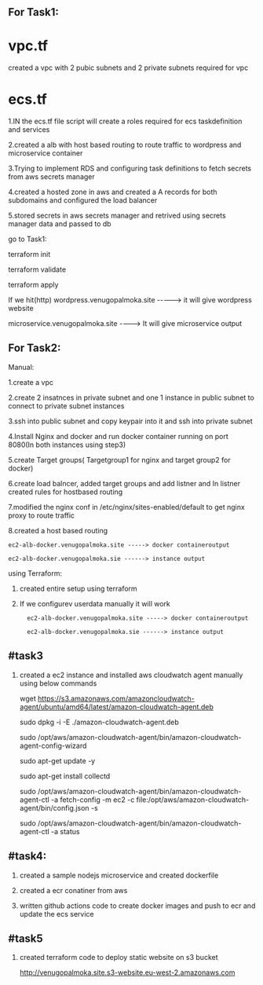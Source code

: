 #
For Task1:
----------
vpc.tf
=========
created a vpc with 2 pubic subnets and 2 private subnets required for vpc

ecs.tf 
========

1.IN the ecs.tf file script will create a roles required for ecs taskdefinition and services

2.created a alb with host based routing to route traffic to wordpress and microservice container 

3.Trying to implement RDS and configuring task definitions to fetch secrets from aws secrets manager

4.created a hosted zone in aws and created a A records for both subdomains and configured the load balancer

5.stored secrets in aws secrets manager and retrived using secrets manager data  and passed to db

go to Task1:

terraform init

terraform validate

terraform apply


If we hit(http) 
 wordpress.venugopalmoka.site  -----> it will give wordpress website
 
 microservice.venugopalmoka.site ----> It will give microservice output



 

For Task2:
---------
Manual:

1.create a vpc 

2.create 2 insatnces in private subnet and one 1 instance in public subnet to connect to private subnet instances

3.ssh into public subnet and  copy keypair into it and ssh into private subnet

4.Install Nginx and docker and run docker container running on port 8080(In both instances using step3)

5.create Target groups( Targetgroup1 for nginx and target group2 for docker)

6.create load balncer, added target groups and add listner and In listner created rules for hostbased routing

7.modified the nginx conf in /etc/nginx/sites-enabled/default to get nginx proxy to route traffic

8.created a host based routing 

    ec2-alb-docker.venugopalmoka.site -----> docker containeroutput
    
    ec2-alb-docker.venugopalmoka.sie ------> instance output

using Terraform:
1. created entire setup using terraform 

3. If we configurev userdata  manually it will work
   
         ec2-alb-docker.venugopalmoka.site -----> docker containeroutput
   
         ec2-alb-docker.venugopalmoka.sie ------> instance output

#task3
-----------------
1. created a ec2 instance and installed aws cloudwatch agent manually using below commands

    wget https://s3.amazonaws.com/amazoncloudwatch-agent/ubuntu/amd64/latest/amazon-cloudwatch-agent.deb
   
    sudo dpkg -i -E ./amazon-cloudwatch-agent.deb
    
    sudo /opt/aws/amazon-cloudwatch-agent/bin/amazon-cloudwatch-agent-config-wizard
   
    sudo apt-get update -y
    
    sudo apt-get install collectd
    
    sudo /opt/aws/amazon-cloudwatch-agent/bin/amazon-cloudwatch-agent-ctl -a fetch-config -m ec2 -c file:/opt/aws/amazon-cloudwatch-agent/bin/config.json -s
    
    sudo /opt/aws/amazon-cloudwatch-agent/bin/amazon-cloudwatch-agent-ctl -a status

#task4:
---------

1. created a sample nodejs microservice and created dockerfile

2. created a ecr conatiner from aws 

3. written github actions code to create docker images and push to ecr and update the ecs service


#task5
-----------

1. created terraform code to deploy static website on s3 bucket

   http://venugopalmoka.site.s3-website.eu-west-2.amazonaws.com


